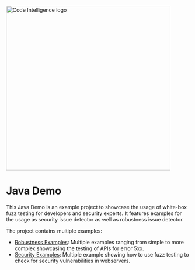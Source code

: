 <a href="https://www.code-intelligence.com/">
<img src="https://www.code-intelligence.com/hubfs/Logos/CI%20Logos/Logo_quer_white.png" alt="Code Intelligence logo" width="450px">
</a>

# Java Demo

This Java Demo is an example project to showcase the usage of white-box fuzz testing for developers and security experts.
It features examples for the usage as security issue detector as well as robustness issue detector.

The project contains multiple examples:
* [Robustness Examples](src/test/java/com/demo/Controller/CarCategoryControllerTest.java):
Multiple examples ranging from simple to more complex showcasing the testing of APIs for error 5xx.
* [Security Examples](src/test/java/com/demo/Controller/UserControllerTest.java):
  Multiple example showing how to use fuzz testing to check for security vulnerabilities in webservers.
